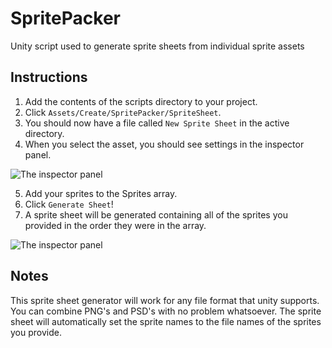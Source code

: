 # SpritePacker
Unity script used to generate sprite sheets from individual sprite assets

## Instructions

1. Add the contents of the scripts directory to your project.
2. Click `Assets/Create/SpritePacker/SpriteSheet`.
3. You should now have a file called `New Sprite Sheet` in the active directory.
4. When you select the asset, you should see settings in the inspector panel.

![The inspector panel](https://i.imgur.com/B6oNa15.png)

5. Add your sprites to the Sprites array.
6. Click `Generate Sheet`!
7. A sprite sheet will be generated containing all of the sprites you provided in the  order they were in the array.

![The inspector panel](https://i.imgur.com/Mqg88Ac.png)

## Notes

This sprite sheet generator will work for any file format that unity supports. You can combine PNG's and PSD's with no problem whatsoever.
The sprite sheet will automatically set the sprite names to the file names of the sprites you provide.
